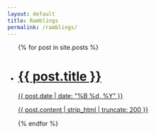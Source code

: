 ```yaml
---
layout: default
title: Ramblings
permalink: /ramblings/
---
```


<div class="postspage">
  <ul>
  {% for post in site.posts %}
    <li>
      <a href="{{ post.url }}">
      <h1 class="post-title">{{ post.title }}</h1>
      <p class="post-meta">{{ post.date | date: "%B %d, %Y" }}</p>
      <p>{{ post.content | strip_html | truncate: 200 }}</p>
      </a>
    </li>
  {% endfor %}
  </ul>
</div>

